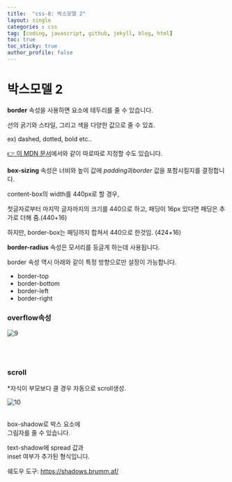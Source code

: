 ```yaml
---
title:  "css-8: 박스모델 2"
layout: single
categories : css
tag: [coding, javascript, github, jekyll, blog, html]
toc: true
toc_sticky: true
author_profile: false
---
```




# 박스모델 2



**border** 속성을 사용하면 요소에 테두리를 줄 수 있습니다.

선의 굵기와 스타일, 그리고 색을 다양한 값으로 줄 수 있죠.

ex) dashed, dotted, bold etc..

 

[👉 이 MDN 문서](https://developer.mozilla.org/ko/docs/Web/CSS/border#구성_속성)에서와 같이 따로따로 지정할 수도 있습니다. <br>

**box-sizing** 속성은 너비와 높이 값에 *padding*과*border* 값을 포함시킬지를 결정합니다. <br>

content-box의 width를 440px로 할 경우,  <br>

첫글자로부터 마지막 글자까지의 크기를 440으로 하고, 패딩이 16px 있다면 패딩은 추가로 더해 줌.(440+16) <br>

하지만, border-box는 패딩까지 합쳐서 440으로 한것임. (424+16) <br>

**border-radius** 속성은 모서리를 둥글게 하는데 사용됩니다. <br>

border 속성 역시 아래와 같이 특정 방향으로만 설정이 가능합니다. <br>

- border-top <br>
- border-bottom <br>
- border-left <br>
- border-right <br>

 

### overflow속성




![9](https://user-images.githubusercontent.com/112338209/195116234-2627b1c4-ab8d-49b2-ad11-bae79e921374.jpg)

<br>
<br>

### scroll



\*자식이 부모보다 클 경우 자동으로 scroll생성.



![10](https://user-images.githubusercontent.com/112338209/195116370-d2dd514b-cbc7-4130-a393-9cfc4a2d6501.jpg)

<br>
box-shadow로 박스 요소에 <br>
그림자를 줄 수 있습니다. <br>

text-shadow에 spread 값과 <br>
inset 여부가 추가된 형식입니다. <br>

쉐도우 도구: https://shadows.brumm.af/ 



